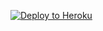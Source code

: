 ﻿
<p><a href="https://dashboard.heroku.com/new?template=https://github.com/catcatcat32/cat32"> <img src="https://www.herokucdn.com/deploy/button.svg" alt="Deploy to Heroku" /></a></p>
